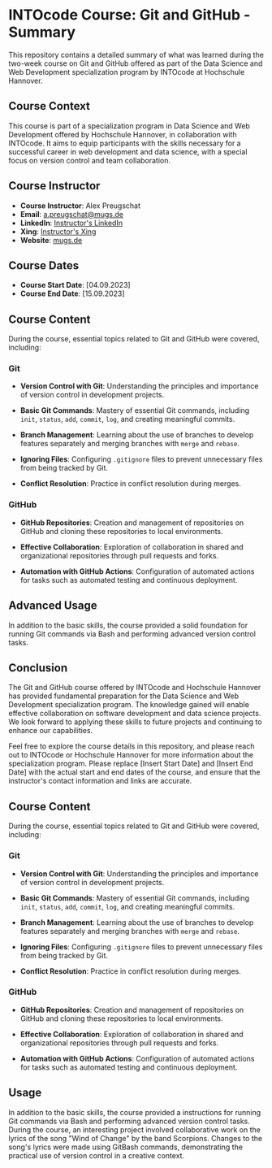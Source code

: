 # INTOcode Course: Git and GitHub - Summary

This repository contains a detailed summary of what was learned during the two-week course on Git and GitHub offered as part of the Data Science and Web Development specialization program by INTOcode at Hochschule Hannover.

## Course Context

This course is part of a specialization program in Data Science and Web Development offered by Hochschule Hannover, in collaboration with INTOcode. It aims to equip participants with the skills necessary for a successful career in web development and data science, with a special focus on version control and team collaboration.

## Course Instructor

- **Course Instructor**: Alex Preugschat
- **Email**: [a.preugschat@mugs.de](mailto:a.preugschat@mugs.de)
- **LinkedIn**: [Instructor's LinkedIn](https://www.linkedin.com/in/alexpreugschat/)
- **Xing**: [Instructor's Xing](https://www.xing.com/profile/Alex_Preugschat)
- **Website**: [mugs.de](https://www.mugs.de/)

## Course Dates

- **Course Start Date**: [04.09.2023]
- **Course End Date**: [15.09.2023]

## Course Content

During the course, essential topics related to Git and GitHub were covered, including:

### Git

- **Version Control with Git**: Understanding the principles and importance of version control in development projects.

- **Basic Git Commands**: Mastery of essential Git commands, including `init`, `status`, `add`, `commit`, `log`, and creating meaningful commits.

- **Branch Management**: Learning about the use of branches to develop features separately and merging branches with `merge` and `rebase`.

- **Ignoring Files**: Configuring `.gitignore` files to prevent unnecessary files from being tracked by Git.

- **Conflict Resolution**: Practice in conflict resolution during merges.

### GitHub

- **GitHub Repositories**: Creation and management of repositories on GitHub and cloning these repositories to local environments.

- **Effective Collaboration**: Exploration of collaboration in shared and organizational repositories through pull requests and forks.

- **Automation with GitHub Actions**: Configuration of automated actions for tasks such as automated testing and continuous deployment.

## Advanced Usage

In addition to the basic skills, the course provided a solid foundation for running Git commands via Bash and performing advanced version control tasks.

## Conclusion

The Git and GitHub course offered by INTOcode and Hochschule Hannover has provided fundamental preparation for the Data Science and Web Development specialization program. The knowledge gained will enable effective collaboration on software development and data science projects. We look forward to applying these skills to future projects and continuing to enhance our capabilities.

Feel free to explore the course details in this repository, and please reach out to INTOcode or Hochschule Hannover for more information about the specialization program.
Please replace [Insert Start Date] and [Insert End Date] with the actual start and end dates of the course, and ensure that the instructor's contact information and links are accurate.

## Course Content

During the course, essential topics related to Git and GitHub were covered, including:

### Git

- **Version Control with Git**: Understanding the principles and importance of version control in development projects.

- **Basic Git Commands**: Mastery of essential Git commands, including `init`, `status`, `add`, `commit`, `log`, and creating meaningful commits.

- **Branch Management**: Learning about the use of branches to develop features separately and merging branches with `merge` and `rebase`.

- **Ignoring Files**: Configuring `.gitignore` files to prevent unnecessary files from being tracked by Git.

- **Conflict Resolution**: Practice in conflict resolution during merges.

### GitHub

- **GitHub Repositories**: Creation and management of repositories on GitHub and cloning these repositories to local environments.

- **Effective Collaboration**: Exploration of collaboration in shared and organizational repositories through pull requests and forks.

- **Automation with GitHub Actions**: Configuration of automated actions for tasks such as automated testing and continuous deployment.

## Usage

In addition to the basic skills, the course provided a instructions for running Git commands via Bash and performing advanced version control tasks.
During the course, an interesting project involved collaborative work on the lyrics of the song "Wind of Change" by the band Scorpions. Changes to the song's lyrics were made using GitBash commands, demonstrating the practical use of version control in a creative context.

